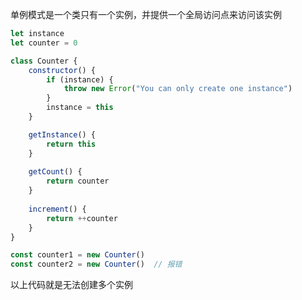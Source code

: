 单例模式是一个类只有一个实例，并提供一个全局访问点来访问该实例
```javascript
let instance
let counter = 0

class Counter {
	constructor() {
		if (instance) {
			throw new Error("You can only create one instance")
		}
		instance = this
	}

	getInstance() {
		return this
	}
	
	getCount() {
		return counter
	}
	
	increment() {
		return ++counter
	}
}

const counter1 = new Counter()
const counter2 = new Counter()  // 报错
```
以上代码就是无法创建多个实例
